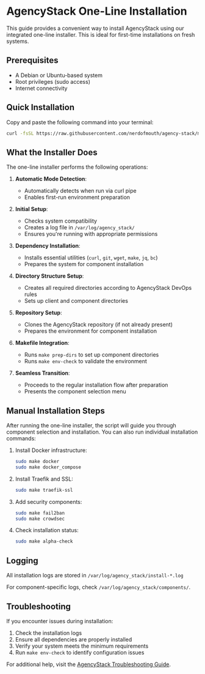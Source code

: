 # AgencyStack One-Line Installation

This guide provides a convenient way to install AgencyStack using our integrated one-line installer. This is ideal for first-time installations on fresh systems.

## Prerequisites

- A Debian or Ubuntu-based system
- Root privileges (sudo access)
- Internet connectivity

## Quick Installation

Copy and paste the following command into your terminal:

```bash
curl -fsSL https://raw.githubusercontent.com/nerdofmouth/agency-stack/main/scripts/install.sh | sudo bash
```

## What the Installer Does

The one-line installer performs the following operations:

1. **Automatic Mode Detection**:
   - Automatically detects when run via curl pipe
   - Enables first-run environment preparation

2. **Initial Setup**:
   - Checks system compatibility
   - Creates a log file in `/var/log/agency_stack/`
   - Ensures you're running with appropriate permissions

3. **Dependency Installation**:
   - Installs essential utilities (`curl`, `git`, `wget`, `make`, `jq`, `bc`)
   - Prepares the system for component installation

4. **Directory Structure Setup**:
   - Creates all required directories according to AgencyStack DevOps rules
   - Sets up client and component directories

5. **Repository Setup**:
   - Clones the AgencyStack repository (if not already present)
   - Prepares the environment for component installation

6. **Makefile Integration**:
   - Runs `make prep-dirs` to set up component directories
   - Runs `make env-check` to validate the environment

7. **Seamless Transition**:
   - Proceeds to the regular installation flow after preparation
   - Presents the component selection menu

## Manual Installation Steps

After running the one-line installer, the script will guide you through component selection and installation. You can also run individual installation commands:

1. Install Docker infrastructure:
   ```bash
   sudo make docker
   sudo make docker_compose
   ```

2. Install Traefik and SSL:
   ```bash
   sudo make traefik-ssl
   ```

3. Add security components:
   ```bash
   sudo make fail2ban
   sudo make crowdsec
   ```

4. Check installation status:
   ```bash
   sudo make alpha-check
   ```

## Logging

All installation logs are stored in `/var/log/agency_stack/install-*.log`

For component-specific logs, check `/var/log/agency_stack/components/`.

## Troubleshooting

If you encounter issues during installation:

1. Check the installation logs
2. Ensure all dependencies are properly installed
3. Verify your system meets the minimum requirements
4. Run `make env-check` to identify configuration issues

For additional help, visit the [AgencyStack Troubleshooting Guide](troubleshooting.md).
